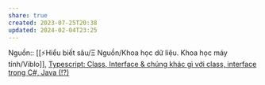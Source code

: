 ```yaml
---
share: true
created: 2023-07-25T20:38
updated: 2024-02-04T23:25
---
```

Nguồn:: [[⚡Hiểu biết sâu/Ξ Nguồn/Khoa học dữ liệu. Khoa học máy tính/Viblo]], [Typescript: Class, Interface & chúng khác gì với class, interface trong C#, Java (!?)](https://viblo.asia/p/typescript-class-interface-chung-khac-gi-voi-class-interface-trong-c-java-YWOZryzrKQ0)

